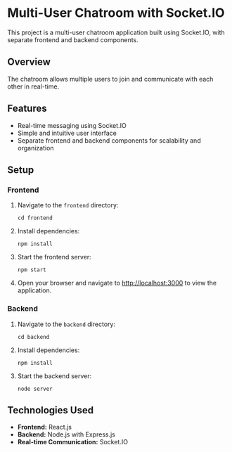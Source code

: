 # Multi-User Chatroom with Socket.IO

This project is a multi-user chatroom application built using Socket.IO, with separate frontend and backend components.

## Overview

The chatroom allows multiple users to join and communicate with each other in real-time.

## Features

- Real-time messaging using Socket.IO
- Simple and intuitive user interface
- Separate frontend and backend components for scalability and organization

## Setup

### Frontend

1. Navigate to the `frontend` directory:

    ```
    cd frontend
    ```

2. Install dependencies:

    ```
    npm install
    ```

3. Start the frontend server:

    ```
    npm start
    ```

4. Open your browser and navigate to [http://localhost:3000](http://localhost:3000) to view the application.

### Backend

1. Navigate to the `backend` directory:

    ```
    cd backend
    ```

2. Install dependencies:

    ```
    npm install
    ```

3. Start the backend server:

    ```
    node server
    ```

## Technologies Used

- **Frontend:** React.js
- **Backend:** Node.js with Express.js
- **Real-time Communication:** Socket.IO


